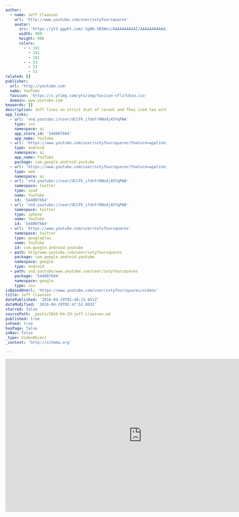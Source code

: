 ```yaml
---
author:
  - name: Jeff Claassen
    url: 'http://www.youtube.com/user/sxtyfoursquares'
    avatar:
      src: 'https://yt3.ggpht.com/-SgOK-hB1Wsc/AAAAAAAAAAI/AAAAAAAAAAA/p-uG6mXcbfI/s900-c-k-no-rj-c0xffffff/photo.jpg'
      width: 900
      height: 900
      colors:
        - - 191
          - 191
          - 191
        - - 53
          - 53
          - 53
related: []
publisher:
  url: 'http://youtube.com'
  name: YouTube
  favicon: 'https://s.ytimg.com/yts/img/favicon-vflz7uhzw.ico'
  domain: www.youtube.com
keywords: []
description: Jeff lives on strict diet of cereal and Thai iced tea with an occasional chocolate donut. Despite his poor dietary choices he has been pumping out colorfully bold paintings since before you had an email address and carried a phone in your pocket.
app_links:
  - url: 'vnd.youtube://user/UCCFh_ifdnfrRWodj45YqPWA'
    type: ios
    namespace: ai
    app_store_id: '544007664'
    app_name: YouTube
  - url: 'https://www.youtube.com/user/sxtyfoursquares?feature=applinks'
    type: android
    namespace: ai
    app_name: YouTube
    package: com.google.android.youtube
  - url: 'https://www.youtube.com/user/sxtyfoursquares?feature=applinks'
    type: web
    namespace: ai
  - url: 'vnd.youtube://user/UCCFh_ifdnfrRWodj45YqPWA'
    namespace: twitter
    type: ipad
    name: YouTube
    id: '544007664'
  - url: 'vnd.youtube://user/UCCFh_ifdnfrRWodj45YqPWA'
    namespace: twitter
    type: iphone
    name: YouTube
    id: '544007664'
  - url: 'https://www.youtube.com/user/sxtyfoursquares'
    namespace: twitter
    type: googleplay
    name: YouTube
    id: com.google.android.youtube
  - path: http/www.youtube.com/user/sxtyfoursquares
    package: com.google.android.youtube
    namespace: google
    type: android
  - path: vnd.youtube/www.youtube.com/user/sxtyfoursquares
    package: '544007664'
    namespace: google
    type: ios
isBasedOnUrl: 'https://www.youtube.com/user/sxtyfoursquares/videos'
title: Jeff Claassen
datePublished: '2016-04-29T02:48:15.851Z'
dateModified: '2016-04-29T02:47:52.893Z'
starred: false
sourcePath: _posts/2016-04-29-jeff-claassen.md
published: true
inFeed: true
hasPage: false
inNav: false
_type: VideoObject
_context: 'http://schema.org'

---
```

<iframe src="https://cdn.embedly.com/widgets/media.html?src=http%3A%2F%2Fwww.youtube.com%2Fembed%2Fvideoseries%3Flist%3DUUCFh_ifdnfrRWodj45YqPWA&amp;url=https%3A%2F%2Fwww.youtube.com%2Fuser%2Fsxtyfoursquares%2Fvideos&amp;image=https%3A%2F%2Fyt3.ggpht.com%2F-SgOK-hB1Wsc%2FAAAAAAAAAAI%2FAAAAAAAAAAA%2Fp-uG6mXcbfI%2Fs900-c-k-no-rj-c0xffffff%2Fphoto.jpg&amp;key=b7d04c9b404c499eba89ee7072e1c4f7&amp;type=text%2Fhtml&amp;schema=youtube" width="853" height="480" scrolling="no" frameborder="0" allowfullscreen="" style=""></iframe>